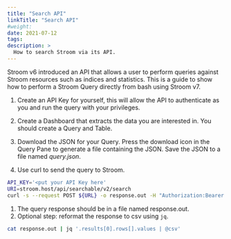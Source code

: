 ```yaml
---
title: "Search API"
linkTitle: "Search API"
#weight:
date: 2021-07-12
tags: 
description: >
  How to search Stroom via its API.
---
```


Stroom v6 introduced an API that allows a user to perform queries against Stroom resources such as indices and statistics.
This is a guide to show how to perform a Stroom Query directly from bash using Stroom v7.

1.  Create an API Key for yourself, this will allow the API to authenticate as
you and run the query with your privileges.

1. Create a Dashboard that extracts the data you are interested in. You should create a Query and Table.
1. Download the JSON for your Query.
   Press the download icon in the Query Pane to generate a file containing the JSON.
   Save the JSON to a file named *query.json*.
1. Use curl to send the query to Stroom.

```bash
API_KEY='<put your API Key here'
URI=stroom.host/api/searchable/v2/search
curl -s --request POST ${URL} -o response.out -H "Authorization:Bearer ${API_KEY}" -H "Content-Type: application/json" --data-binary @query.json
```
1. The query response should be in a file named response.out.
1. Optional step: reformat the response to csv using `jq`.

```bash
cat response.out | jq '.results[0].rows[].values | @csv'
```
